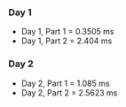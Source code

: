### Day 1

 - Day 1, Part 1 = 0.3505 ms
 - Day 1, Part 2 = 2.404 ms

### Day 2

 - Day 2, Part 1 = 1.085 ms
 - Day 2, Part 2 = 2.5623 ms